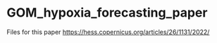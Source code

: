 # GOM_hypoxia_forecasting_paper
Files for this paper https://hess.copernicus.org/articles/26/1131/2022/
